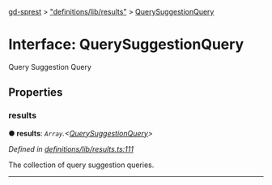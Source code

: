 [gd-sprest](../README.md) > ["definitions/lib/results"](../modules/_definitions_lib_results_.md) > [QuerySuggestionQuery](../interfaces/_definitions_lib_results_.querysuggestionquery.md)



# Interface: QuerySuggestionQuery


Query Suggestion Query


## Properties
<a id="results"></a>

###  results

**●  results**:  *`Array`.<[QuerySuggestionQuery](_definitions_lib_results_.querysuggestionquery.md)>* 

*Defined in [definitions/lib/results.ts:111](https://github.com/gunjandatta/sprest/blob/3de79f1/src/definitions/lib/results.ts#L111)*



The collection of query suggestion queries.




___


